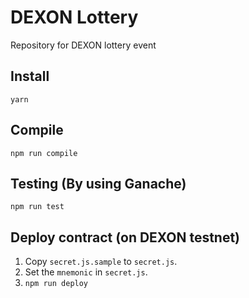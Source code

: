 # DEXON Lottery
Repository for DEXON lottery event

## Install
`yarn`

## Compile
`npm run compile`

## Testing (By using Ganache)
`npm run test`

## Deploy contract (on DEXON testnet)
1. Copy `secret.js.sample` to `secret.js`.
2. Set the `mnemonic` in `secret.js`.
3. `npm run deploy`
